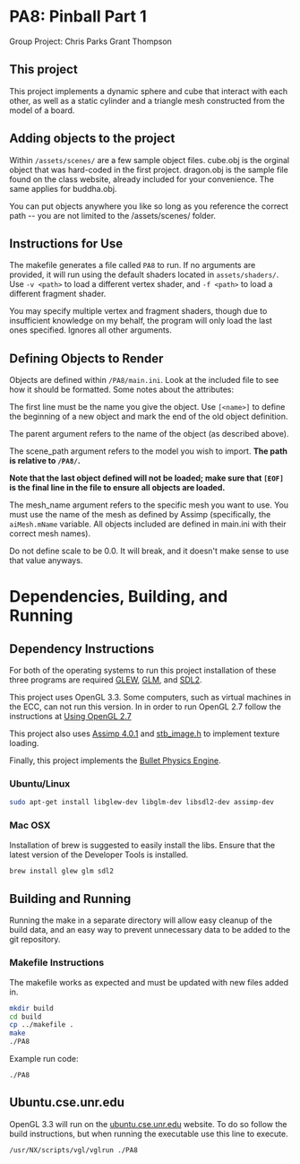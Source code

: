# PA8: Pinball Part 1
Group Project:
Chris Parks
Grant Thompson

## This project

This project implements a dynamic sphere and cube that interact with each other, as well as a static cylinder and a triangle mesh constructed from the model of a board.

## Adding objects to the project
Within ```/assets/scenes/``` are a few sample object files. cube.obj is the orginal object that was hard-coded in the first project. dragon.obj is the sample file found on the class website, already included for your convenience. The same applies for buddha.obj.

You can put objects anywhere you like so long as you reference the correct path -- you are not limited to the /assets/scenes/ folder.

## Instructions for Use
The makefile generates a file called ```PA8``` to run. If no arguments are provided, it will run using the default shaders located in ```assets/shaders/```. Use ```-v <path>``` to load a different vertex shader, and ```-f <path>``` to load a different fragment shader.

You may specify multiple vertex and fragment shaders, though due to insufficient knowledge on my behalf, the program will only load the last ones specified. Ignores all other arguments.

## Defining Objects to Render
Objects are defined within ```/PA8/main.ini```. Look at the included file to see how it should be formatted. Some notes about the attributes:

The first line must be the name you give the object. Use ```[<name>]``` to define the beginning of a new object and mark the end of the old object definition.

The parent argument refers to the name of the object (as described above).

The scene_path argument refers to the model you wish to import.  **The path is relative to ```/PA8/```.**

**Note that the last object defined will not be loaded; make sure that ```[EOF]``` is the final line in the file to ensure all objects are loaded.**

The mesh_name argument refers to the specific mesh you want to use. You must use the name of the mesh as defined by Assimp (specifically, the ```aiMesh.mName``` variable. All objects included are defined in main.ini with their correct mesh names).

Do not define scale to be 0.0. It will break, and it doesn't make sense to use that value anyways.

# Dependencies, Building, and Running

## Dependency Instructions
For both of the operating systems to run this project installation of these three programs are required [GLEW](http://glew.sourceforge.net/), [GLM](http://glm.g-truc.net/0.9.7/index.html), and [SDL2](https://wiki.libsdl.org/Tutorials).

This project uses OpenGL 3.3. Some computers, such as virtual machines in the ECC, can not run this version. In in order to run OpenGL 2.7 follow the instructions at [Using OpenGL 2.7](https://github.com/HPC-Vis/computer-graphics/wiki/Using-OpenGL-2.7)

This project also uses [Assimp 4.0.1](https://github.com/assimp/assimp/releases/tag/v4.1.0/) and [stb_image.h](https://raw.githubusercontent.com/nothings/stb/master/stb_image.h) to implement texture loading.

Finally, this project implements the [Bullet Physics Engine](https://pybullet.org/Bullet/BulletFull/index.html).

### Ubuntu/Linux
```bash
sudo apt-get install libglew-dev libglm-dev libsdl2-dev assimp-dev
```

### Mac OSX
Installation of brew is suggested to easily install the libs. Ensure that the latest version of the Developer Tools is installed.
```bash
brew install glew glm sdl2
```

## Building and Running
Running the make in a separate directory will allow easy cleanup of the build data, and an easy way to prevent unnecessary data to be added to the git repository.  

### Makefile Instructions 
The makefile works as expected and must be updated with new files added in.

```bash
mkdir build
cd build
cp ../makefile .
make
./PA8
```

Example run code:
```
./PA8
```

## Ubuntu.cse.unr.edu
OpenGL 3.3 will run on the [ubuntu.cse.unr.edu](https://ubuntu.cse.unr.edu/) website. To do so follow the build instructions, but when running the executable use this line to execute.
```bash
/usr/NX/scripts/vgl/vglrun ./PA8
```
